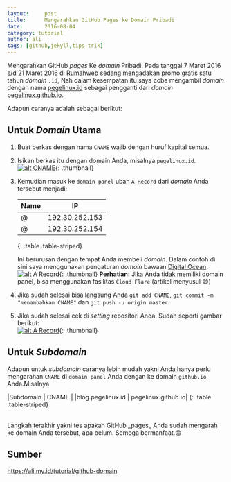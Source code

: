 ```yaml
---
layout:     post
title:      Mengarahkan GitHub Pages ke Domain Pribadi
date:       2016-08-04
category: tutorial
author: ali
tags: [github,jekyll,tips-trik]
---
```


Mengarahkan GitHub _pages_ Ke _domain_ Pribadi. Pada tanggal 7 Maret 2016 s/d 21 Maret 2016 di [Rumahweb](http://gratis.rumahweb.co.id/) sedang mengadakan promo gratis satu tahun _domain_ `.id`, Nah dalam kesempatan itu saya coba mengambil _domain_ dengan nama [pegelinux.id](http://pegelinux.id) sebagai pengganti dari _domain_ [pegelinux.github.io](http://pegelinux.github.io).

Adapun caranya adalah sebagai berikut:

## Untuk _Domain_ Utama

1. Buat berkas dengan nama `CNAME` wajib dengan huruf kapital semua.
2. Isikan berkas itu dengan domain Anda, misalnya `pegelinux.id`.<br/>
[![alt CNAME](https://ali.my.id/images/post/pegelinux-id-domain-1.png "CNAME")](/images/post/pegelinux-id-domain-1.png){: .thumbnail}
3. Kemudian masuk ke `domain panel` ubah `A Record` dari _domain_ Anda tersebut menjadi:

   | Name | IP             |
   |------|----------------|
   | @    | 192.30.252.153 |
   | @    | 192.30.252.154 |
   {: .table .table-striped} 

    Ini berurusan dengan tempat Anda membeli _domain_. Dalam contoh di sini saya menggunakan pengaturan _domain_ bawaan [Digital Ocean](https://m.do.co/c/734a86fa5365).<br/>
[![alt A Record](https://ali.my.id/images/post/pegelinux-id-domain-2.png "A record")](/images/post/pegelinux-id-domain-2.png){: .thumbnail}
**Perhatian:** Jika Anda tidak memiliki domain panel, bisa menggunakan fasilitas `Cloud Flare` (artikel menyusul 😄)
4. Jika sudah selesai bisa langsung Anda `git add CNAME`, `git commit -m "menambahkan CNAME"` dan `git push -u origin master`.
5. Jika sudah selesai cek di _setting_ repositori Anda. Sudah seperti gambar berikut:<br/>
[![alt A Record](https://ali.my.id/images/post/pegelinux-id-domain-3.png "pegelinux.id")](/images/post/pegelinux-id-domain-3.png){: .thumbnail}

## Untuk _Subdomain_
Adapun untuk _subdomain_ caranya lebih mudah yakni Anda hanya perlu mengarahan `CNAME` di `domain panel` Anda dengan ke domain `github.io` Anda.Misalnya

|Subdomain         | CNAME              |
|blog.pegelinux.id | pegelinux.github.io|
{: .table .table-striped} 

<br/>
Langkah terakhir yakni tes apakah GitHub _pages_ Anda sudah mengarah ke domain Anda tersebut, apa belum. Semoga bermanfaat.😊

## Sumber

<https://ali.my.id/tutorial/github-domain>